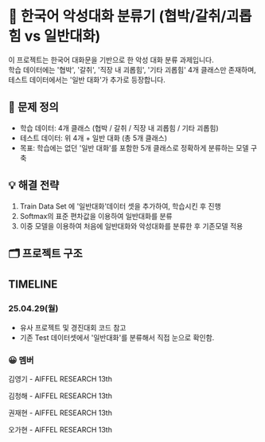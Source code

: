# 💬 한국어 악성대화 분류기 (협박/갈취/괴롭힘 vs 일반대화)


이 프로젝트는 한국어 대화문을 기반으로 한 악성 대화 분류 과제입니다.  
학습 데이터에는 '협박', '갈취', '직장 내 괴롭힘', '기타 괴롭힘' 4개 클래스만 존재하며,  
테스트 데이터에서는 '일반 대화'가 추가로 등장합니다.

## 📌 문제 정의

- 학습 데이터: 4개 클래스 (협박 / 갈취 / 직장 내 괴롭힘 / 기타 괴롭힘)
- 테스트 데이터: 위 4개 + 일반 대화 (총 5개 클래스)
- 목표: 학습에는 없던 '일반 대화'를 포함한 5개 클래스로 정확하게 분류하는 모델 구축

## 💡 해결 전략

1. Train Data Set 에 '일반대화'데이터 셋을 추가하여, 학습시킨 후 진행 
2. Softmax의 표준 편차값을 이용하여 일반대화를 분류
3. 이중 모델을 이용하여 처음에 일반대화와 악성대화를 분류한 후 기존모델 적용

## 🗂️ 프로젝트 구조


## TIMELINE

### 25.04.29(월)

- 유사 프로젝트 및 경진대회 코드 참고
- 기존 Test 데이터셋에서 '일반대화'를 분류해서 직접 눈으로 확인함.

### 😀 멤버

김영기 - AIFFEL RESEARCH 13th

김청해 - AIFFEL RESEARCH 13th

권재현 - AIFFEL RESEARCH 13th

오가현 - AIFFEL RESEARCH 13th